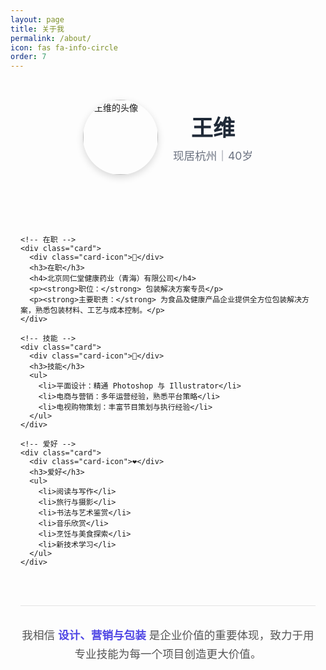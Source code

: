 ```yaml
---
layout: page
title: 关于我
permalink: /about/
icon: fas fa-info-circle
order: 7
---
```


<div class="about-container">
  <!-- 头像与简介 -->
  <div class="about-header">
    <img src="{{ '/assets/img/avatar.jpg' | relative_url }}" alt="王维的头像" class="avatar" width="120" height="120">
    <div class="intro">
      <h1>王维</h1>
      <p>现居杭州｜40岁</p>
    </div>
  </div>

  <!-- 卡片内容 -->
  <div class="card-grid">

    <!-- 在职 -->
    <div class="card">
      <div class="card-icon">💼</div>
      <h3>在职</h3>
      <h4>北京同仁堂健康药业（青海）有限公司</h4>
      <p><strong>职位：</strong> 包装解决方案专员</p>
      <p><strong>主要职责：</strong> 为食品及健康产品企业提供全方位包装解决方案，熟悉包装材料、工艺与成本控制。</p>
    </div>

    <!-- 技能 -->
    <div class="card">
      <div class="card-icon">🚀</div>
      <h3>技能</h3>
      <ul>
        <li>平面设计：精通 Photoshop 与 Illustrator</li>
        <li>电商与营销：多年运营经验，熟悉平台策略</li>
        <li>电视购物策划：丰富节目策划与执行经验</li>
      </ul>
    </div>

    <!-- 爱好 -->
    <div class="card">
      <div class="card-icon">❤️</div>
      <h3>爱好</h3>
      <ul>
        <li>阅读与写作</li>
        <li>旅行与摄影</li>
        <li>书法与艺术鉴赏</li>
        <li>音乐欣赏</li>
        <li>烹饪与美食探索</li>
        <li>新技术学习</li>
      </ul>
    </div>

  </div>

  <div class="about-footer">
    <p>我相信 <strong>设计、营销与包装</strong> 是企业价值的重要体现，致力于用专业技能为每一个项目创造更大价值。</p>
  </div>
</div>

<style>
.about-container {
  max-width: 960px;
  margin: 0 auto;
  padding: 0 1rem;
}

.about-header {
  display: flex;
  flex-wrap: wrap;
  justify-content: center;
  align-items: center;
  gap: 1.5rem;
  margin-bottom: 3rem;
  padding: 2rem 0;
}

.about-header .avatar {
  width: 120px;
  height: 120px;
  border-radius: 50%;
  object-fit: cover;
  box-shadow: 0 4px 12px rgba(0, 0, 0, 0.15);
  transition: transform 0.3s ease, box-shadow 0.3s ease;
}

.about-header .avatar:hover {
  transform: translateY(-6px) scale(1.04);
  box-shadow: 0 12px 28px rgba(0, 0, 0, 0.2);
}

.about-header .intro {
  text-align: center;
}

.about-header .intro h1 {
  margin: 0 0 0.5rem;
  font-size: 2.2rem;
  font-weight: 700;
  color: #1f2937;
}

.about-header .intro p {
  margin: 0;
  color: #6b7280;
  font-size: 1.1rem;
  line-height: 1.6;
}

.card-grid {
  display: grid;
  grid-template-columns: repeat(auto-fit, minmax(280px, 1fr));
  gap: 1.5rem;
  margin-bottom: 3rem;
}

.card {
  background: #fff;
  padding: 2rem;
  border-radius: 16px;
  box-shadow: 0 4px 16px rgba(0, 0, 0, 0.08);
  border: 1px solid rgba(15, 23, 42, 0.05);
  transition: all 0.3s ease;
  position: relative;
}

.card:hover {
  transform: translateY(-6px);
  box-shadow: 0 12px 32px rgba(0, 0, 0, 0.15);
}

.card-icon {
  font-size: 1.8rem;
  margin-bottom: 1rem;
}

.card h3 {
  margin: 0 0 1rem;
  font-size: 1.4rem;
  font-weight: 600;
  color: #1f2937;
}

.card h4 {
  margin: 0 0 0.75rem;
  font-size: 1.1rem;
  color: #4b5563;
  font-weight: 500;
}

.card p {
  margin: 0.5rem 0;
  color: #4b5563;
  line-height: 1.6;
}

.card ul {
  margin: 0;
  padding-left: 0;
  list-style: none;
}

.card ul li {
  position: relative;
  padding: 0.4rem 0 0.4rem 1.5rem;
  color: #4b5563;
  line-height: 1.5;
}

.card ul li::before {
  content: "•";
  color: #4f46e5;
  font-weight: bold;
  position: absolute;
  left: 0.5rem;
  font-size: 1.2rem;
}

.about-footer {
  text-align: center;
  margin: 3rem 0 2rem;
  padding: 2rem 0;
  border-top: 1px solid rgba(0, 0, 0, 0.1);
}

.about-footer p {
  margin: 0;
  color: #555;
  font-size: 1.1rem;
  line-height: 1.7;
}

.about-footer strong {
  color: #4f46e5;
}

/* 响应式设计 */
@media (max-width: 768px) {
  .about-header {
    flex-direction: column;
    text-align: center;
    gap: 1rem;
    margin-bottom: 2rem;
  }
  
  .about-header .intro h1 {
    font-size: 1.8rem;
  }
  
  .about-header .intro p {
    font-size: 1rem;
  }
  
  .card-grid {
    grid-template-columns: 1fr;
    gap: 1rem;
  }
  
  .card {
    padding: 1.5rem;
  }
  
  .about-footer p {
    font-size: 1rem;
  }
}

@media (max-width: 480px) {
  .about-header .avatar {
    width: 100px;
    height: 100px;
  }
  
  .card {
    padding: 1.25rem;
  }
  
  .card h3 {
    font-size: 1.3rem;
  }
}
</style>